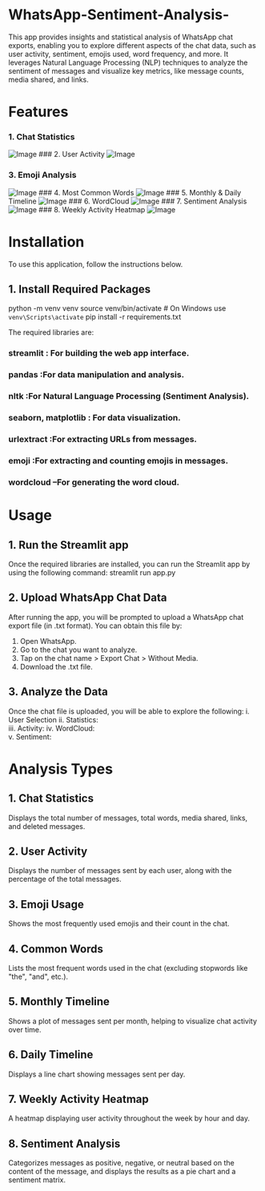 # WhatsApp-Sentiment-Analysis-
This app provides insights and statistical analysis of WhatsApp chat exports, enabling you to explore different aspects of the chat data, such as user activity, sentiment, emojis used, word frequency, and more. It leverages Natural Language Processing (NLP) techniques to analyze the sentiment of messages and visualize key metrics, like message counts, media shared, and links.
# Features
###  1. Chat Statistics
<img src="https://github.com/user-attachments/assets/87fc2a16-74a4-4e17-976c-ce93d8488ed5" alt="Image"  />
### 2. User Activity
<img src="https://github.com/user-attachments/assets/b4ad604d-489b-485e-9433-c0ff82f8c024" alt="Image"  />
      
###   3. Emoji Analysis
<img src="https://github.com/user-attachments/assets/6ed105f6-3750-491f-832b-d2f78e2e4983" alt="Image"  />
###  4. Most Common Words
<img src="https://github.com/user-attachments/assets/6c9c2e29-578a-4513-ad8b-75287116ed8c" alt="Image"  />
### 5. Monthly & Daily Timeline
<img src="https://github.com/user-attachments/assets/8091b35e-b419-4a5b-bf27-57e466dba01b" alt="Image"  />
### 6. WordCloud
<img src="https://github.com/user-attachments/assets/f5269224-62d4-4cd5-adc9-01459110443f" alt="Image"  />
###  7. Sentiment Analysis
<img src="https://github.com/user-attachments/assets/f5ee47b2-7a9e-4ace-a01c-2293623ca659" alt="Image"  />
### 8. Weekly Activity Heatmap
       <img src="https://github.com/user-attachments/assets/4c4b9781-ad79-462b-8d39-98a74a660ea1" alt="Image"  />
 
     
# Installation
To use this application, follow the instructions below.
## 1. Install Required Packages
python -m venv venv
source venv/bin/activate  # On Windows use `venv\Scripts\activate`
pip install -r requirements.txt

The required libraries are:

### streamlit : For building the web app interface.
### pandas :For data manipulation and analysis.
### nltk :For Natural Language Processing (Sentiment Analysis).
### seaborn, matplotlib :  For data visualization.
### urlextract :For extracting URLs from messages.
### emoji :For extracting and counting emojis in messages.
### wordcloud –For generating the word cloud.
  
# Usage
## 1. Run the Streamlit app
  Once the required libraries are installed, you can run the Streamlit app by using the following command:
  streamlit run app.py
## 2. Upload WhatsApp Chat Data
  After running the app, you will be prompted to upload a WhatsApp chat export file (in .txt format). You can obtain this file by:

 1. Open WhatsApp.
 2. Go to the chat you want to analyze.
 3. Tap on the chat name > Export Chat > Without Media.
 4. Download the .txt file.
## 3. Analyze the Data
Once the chat file is uploaded, you will be able to explore the following:
    i. User Selection
   ii. Statistics:  
   iii. Activity: 
   iv. WordCloud:  
   v. Sentiment:  
# Analysis Types
## 1. Chat Statistics
  Displays the total number of messages, total words, media shared, links, and deleted messages.
## 2. User Activity
  Displays the number of messages sent by each user, along with the percentage of the total messages.
## 3. Emoji Usage
  Shows the most frequently used emojis and their count in the chat.

##  4. Common Words
  Lists the most frequent words used in the chat (excluding stopwords like "the", "and", etc.).

## 5. Monthly Timeline
  Shows a plot of messages sent per month, helping to visualize chat activity over time.

## 6. Daily Timeline
  Displays a line chart showing messages sent per day.

## 7. Weekly Activity Heatmap
  A heatmap displaying user activity throughout the week by hour and day.

## 8. Sentiment Analysis
  Categorizes messages as positive, negative, or neutral based on the content of the message, and displays the results as a pie chart and a sentiment matrix.
 


